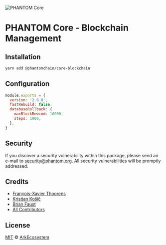 ![PHANTOM Core](https://i.imgur.com/dPHOKrL.jpg)

# PHANTOM Core - Blockchain Management

## Installation

```bash
yarn add @phantomchain/core-blockchain
```

## Configuration

```js
module.exports = {
  version: '2.0.0',
  fastRebuild: false,
  databaseRollback: {
    maxBlockRewind: 10000,
    steps: 1000,
  },
}
```

## Security

If you discover a security vulnerability within this package, please send an e-mail to security@phantom.org. All security vulnerabilities will be promptly addressed.

## Credits

- [François-Xavier Thoorens](https://github.com/fix)
- [Kristjan Košič](https://github.com/kristjank)
- [Brian Faust](https://github.com/faustbrian)
- [All Contributors](../../../../contributors)

## License

[MIT](LICENSE) © [ArkEcosystem](https://ark.io)
